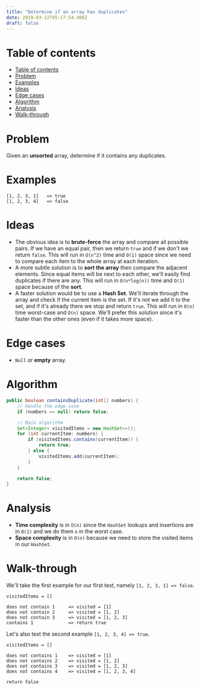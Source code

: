```yaml
---
title: "Determine if an array has duplicates"
date: 2019-03-22T05:17:54.406Z
draft: false
---
```


# Table of contents

- [Table of contents](#table-of-contents)
- [Problem](#problem)
- [Examples](#examples)
- [Ideas](#ideas)
- [Edge cases](#edge-cases)
- [Algorithm](#algorithm)
- [Analysis](#analysis)
- [Walk-through](#walk-through)

# Problem

Given an **unsorted** array, determine if it contains any duplicates.

# Examples

```text
[1, 2, 3, 1]   => true
[1, 2, 3, 4]   => false
```

# Ideas

- The obvious idea is to **brute-force** the array and compare all possible pairs. If we have an equal pair, then we return `true` and if we don't we return `false`. This will run in `O(n^2)` time and `O(1)` space since we need to compare each item to the whole array at each iteration.
- A more subtle solution is to **sort the array** then compare the adjacent elements. Since equal items will be next to each other, we'll easily find duplicates if there are any. This will run in `O(n*log(n))` time and `O(1)` space because of the **sort**.
- A faster solution would be to use a **Hash Set**. We'll iterate through the array and check if the current item is the set. If it's not we add it to the set, and if it's already there we stop and return `true`. This will run in `O(n)` time worst-case and `O(n)` space. We'll prefer this solution since it's faster than the other ones (even if it takes more space).

# Edge cases

- `Null` or **empty** array.

# Algorithm

```java
public boolean containsDuplicate(int[] numbers) {
    // Handle the edge case
    if (numbers == null) return false;

    // Main algorithm
    Set<Integer> visitedItems = new HashSet<>();
    for (int currentItem: numbers) {
        if (visitedItems.contains(currentItem)) {
            return true;
        } else {
            visitedItems.add(currentItem);
        }
    }

    return false;
}
```

# Analysis

- **Time complexity** is in `O(n)` since the `HashSet` lookups and insertions are in `O(1)` and we do them `n` in the worst case.
- **Space complexity** is in `O(n)` because we need to store the visited items in our `HashSet`.

# Walk-through

We'll take the first example for our first test, namely `[1, 2, 3, 1] => false`.

```text
visitedItems = []

does not contain 1     => visited = [1]
does not contain 2     => visited = [1, 2]
does not contain 3     => visited = [1, 2, 3]
contains 1             => return true
```

Let's also test the second example `[1, 2, 3, 4] => true`.

```text
visitedItems = []

does not contains 1    => visited = [1]
does not contains 2    => visited = [1, 2]
does not contains 3    => visited = [1, 2, 3]
does not contains 4    => visited = [1, 2, 3, 4]

return false
```
